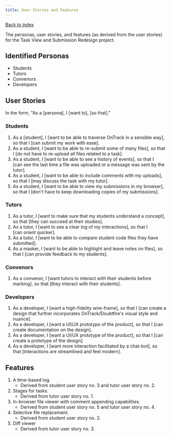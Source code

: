 ```yaml
---
title: User Stories and Features
---
```


[Back to index](/products/ontrack/projects/task-submission-and-redesign)

The personas, user stories, and features (as derived from the user stories) for the Task View and
Submission Redesign project.

## Identified Personas

- Students
- Tutors
- Convenors
- Developers

## User Stories

In the form, "As a \[persona\], I \[want to\], \[so that\]."

### Students

1. As a \[student\], I \[want to be able to traverse OnTrack in a sensible way\], so that I \[can
   submit my work with ease\].
1. As a student, I \[want to be able to re-submit some of many files\], so that I \[do not have to
   re-upload all files related to a task\].
1. As a student, I \[want to be able to see a history of events\], so that I \
   [can see the last time a file was uploaded or a message was sent by the tutor\].
1. As a student, I \[want to be able to include comments with my uploads\], so that I \[may discuss
   the task with my tutor\].
1. As a student, I \[want to be able to view my submissions in my browser\], so that I \[don't have
   to keep downloading copies of my submissions\].

### Tutors

1. As a tutor, I \[want to make sure that my students understand a concept\], so that \[they can
   succeed at their studies\].
1. As a tutor, I \[want to see a clear log of my interactions\], so that I \
   [can orient quicker\].
1. As a tutor, I \[want to be able to compare student code files they have submitted\].
1. As a masker, I \[want to be able to highlight and leave notes on files\], so that I \[can provide
   feedback to my students\].

### Convenors

1. As a convenor, I \[want tutors to interact with their students before marking\], so that \[they
   interact with their students\].

### Developers

1. As a developer, I \[want a high-fidelity wire-frame\], so that I \[can create a design that
   further incorporates OnTrack/Doubtfire's visual style and nuance\].
1. As a developer, I \[want a UI\UX prototype of the product\], so that I \[can create documentation
   on the design\].
1. As a developer, I \[want a UI/UX prototype of the product\], so that I \[can create a prototype
   of the design\].
1. As a developer, I \[want more interaction facilitated by a chat-bot\], so that \[interactions are
   streamlined and feel modern\].

## Features

1. A time-based log.
   - Derived from student user story no. 3 and tutor user story no. 2.
1. Stages for tasks.
   - Derived from tutor user story no. 1.
1. In-browser file viewer with comment appending capabilities.
   - Derived from student user story no. 5 and tutor user story no. 4.
1. Selective file replacement.
   - Derived from student user story no. 2.
1. Diff viewer
   - Derived from tutor user story no. 3.
